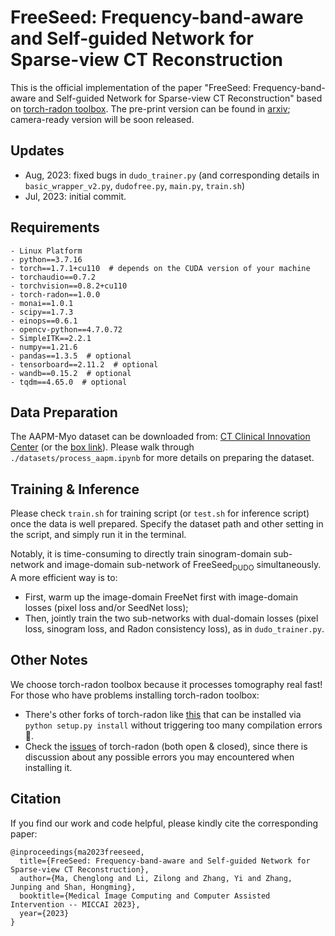 # FreeSeed: Frequency-band-aware and Self-guided Network for Sparse-view CT Reconstruction
This is the official implementation of the paper "FreeSeed: Frequency-band-aware and Self-guided Network for Sparse-view CT Reconstruction" based on [torch-radon toolbox](https://github.com/matteo-ronchetti/torch-radon/tree/master). The pre-print version can be found in [arxiv](https://arxiv.org/abs/2307.05890); camera-ready version will be soon released.

## Updates
- Aug, 2023: fixed bugs in `dudo_trainer.py` (and corresponding details in `basic_wrapper_v2.py`, `dudofree.py`, `main.py`, `train.sh`)
- Jul, 2023: initial commit.

## Requirements
```
- Linux Platform
- python==3.7.16
- torch==1.7.1+cu110  # depends on the CUDA version of your machine
- torchaudio==0.7.2
- torchvision==0.8.2+cu110
- torch-radon==1.0.0
- monai==1.0.1
- scipy==1.7.3
- einops==0.6.1
- opencv-python==4.7.0.72
- SimpleITK==2.2.1
- numpy==1.21.6
- pandas==1.3.5  # optional
- tensorboard==2.11.2  # optional
- wandb==0.15.2  # optional
- tqdm==4.65.0  # optional
```


## Data Preparation
The AAPM-Myo dataset can be downloaded from: [CT Clinical Innovation Center](https://ctcicblog.mayo.edu/2016-low-dose-ct-grand-challenge/)
(or the [box link](https://aapm.app.box.com/s/eaw4jddb53keg1bptavvvd1sf4x3pe9h/folder/144594475090)). Please walk through `./datasets/process_aapm.ipynb` for more details on preparing the dataset.



## Training & Inference
Please check `train.sh` for training script (or `test.sh` for inference script) once the data is well prepared. Specify the dataset path and other setting in the script, and simply run it in the terminal.

Notably, it is time-consuming to directly train sinogram-domain sub-network and image-domain sub-network of FreeSeed<sub>DUDO</sub> simultaneously. 
A more efficient way is to:
- First, warm up the image-domain FreeNet first with image-domain losses (pixel loss and/or SeedNet loss);
- Then, jointly train the two sub-networks with dual-domain losses (pixel loss, sinogram loss, and Radon consistency loss), as in `dudo_trainer.py`.



## Other Notes
We choose torch-radon toolbox because it processes tomography real fast! For those who have problems installing torch-radon toolbox:
- There's other forks of torch-radon like [this](https://github.com/faebstn96/torch-radon) that can be installed via `python setup.py install` without triggering too many compilation errors🤔.
- Check the [issues](https://github.com/matteo-ronchetti/torch-radon/issues) of torch-radon (both open & closed), since there is discussion about any possible errors you may encountered when installing it.



## Citation
If you find our work and code helpful, please kindly cite the corresponding paper:
```
@inproceedings{ma2023freeseed,
  title={FreeSeed: Frequency-band-aware and Self-guided Network for Sparse-view CT Reconstruction},  
  author={Ma, Chenglong and Li, Zilong and Zhang, Yi and Zhang, Junping and Shan, Hongming}, 
  booktitle={Medical Image Computing and Computer Assisted Intervention -- MICCAI 2023},
  year={2023}
}
```
